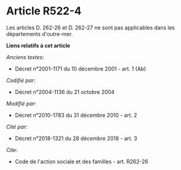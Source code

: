 # Article R522-4

Les articles D. 262-26 et D. 262-27 ne sont pas applicables dans les départements d'outre-mer.

**Liens relatifs à cet article**

_Anciens textes_:

  - Décret n°2001-1171 du 10 décembre 2001 - art. 1 (Ab)

_Codifié par_:

  - Décret n°2004-1136 du 21 octobre 2004

_Modifié par_:

  - Décret n°2010-1783 du 31 décembre 2010 - art. 2

_Cité par_:

  - Décret n°2018-1321 du 28 décembre 2018 - art. 3

_Cite_:

  - Code de l'action sociale et des familles - art. R262-26
